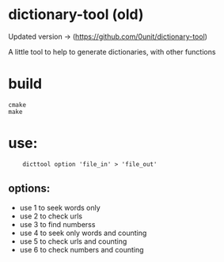 # dictionary-tool (old)

Updated version -> (https://github.com/0unit/dictionary-tool)

A little tool to help to generate dictionaries, with other functions

# build
```
cmake
make
```
# use:
```
    dicttool option 'file_in' > 'file_out'
```

## options:
* use 1 to seek words only
* use 2 to check urls
* use 3 to find numberss
* use 4 to seek only words and counting
* use 5 to check urls and counting
* use 6 to check numbers and counting
